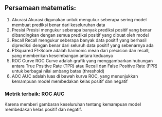 ## Persamaan matematis:

1. Akurasi
Akurasi digunakan untuk mengukur seberapa sering model membuat prediksi benar dari keseluruhan data
2. Presisi
Presisi mengukur seberapa banyak prediksi positif yang benar dibandingkan dengan semua prediksi positif yang dibuat oleh model
3. Recall
Recall mengukur seberapa banyak data positif yang berhasil diprediksi dengan benar dari seluruh data positif yang sebenarnya ada
4. F1Squared
F1-Score adalah harmonic mean dari precision dan recall, yang memberikan keseimbangan antara keduanya
5. ROC Curve
ROC Curve adalah grafik yang menggambarkan hubungan antara True Positive Rate (TPR) atau Recall dan False Positive Rate (FPR) untuk berbagai nilai ambang batas (threshold)
6. AOC
AUC adalah luas di bawah kurva ROC, yang menunjukkan kemampuan model membedakan kelas positif dan negatif

### Metrik terbaik: ROC AUC
Karena memberi gambaran keseluruhan tentang kemampuan model membedakan kelas positif dan negatif.
